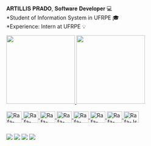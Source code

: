 
𝐀𝐑𝐓𝐈𝐋𝐋𝐈𝐒 𝐏𝐑𝐀𝐃𝐎, 𝐒𝐨𝐟𝐭𝐰𝐚𝐫𝐞 𝐃𝐞𝐯𝐞𝐥𝐨𝐩𝐞𝐫 💻<br>
*Student of Information System in UFRPE 🎓<br>
*Experience: Intern at UFRPE 💡
<div>
    <a href="https://github.com/TilinhoFrond-End">
    <img height="180em" src="https://github-readme-stats.vercel.app/api?username=TilinhoFrond-End&show_icons=true&theme=highcontrast">
    <img height="180em" src="https://github-readme-stats.vercel.app/api/top-langs/?username=TilinhoFrond-End&layout=compact&langs_count=16&theme=highcontrast"/>
</div>
  
<div display="display: inline_block"><br>
    <img align="center" alt="Rafa-Python" height="30" width="40" src="https://cdn.jsdelivr.net/gh/devicons/devicon/icons/python/python-original.svg">
    <img align="center" alt="Rafa-Cpluplus" height="30" width="40" src="https://cdn.jsdelivr.net/gh/devicons/devicon/icons/cplusplus/cplusplus-original.svg">
    <img align="center" alt="Rafa-Csharp" height="30" width="40" src="https://cdn.jsdelivr.net/gh/devicons/devicon/icons/csharp/csharp-original.svg">
    <img align="center" alt="Rafa-NET" height="30" width="40" src="https://cdn.jsdelivr.net/gh/devicons/devicon/icons/dotnetcore/dotnetcore-original.svg">
    <img align="center" alt="Rafa-React" height="30" width="40" src="https://cdn.jsdelivr.net/gh/devicons/devicon/icons/react/react-original.svg">
    <img align="center" alt="Rafa-HTML" height="30" width="40" src="https://cdn.jsdelivr.net/gh/devicons/devicon/icons/html5/html5-original-wordmark.svg">
    <img align="center" alt="Rafa-css" height="30" width="40" src="https://cdn.jsdelivr.net/gh/devicons/devicon/icons/css3/css3-original.svg">
    <img align="center" alt="Rafa-Js" height="30" width="40" src="https://cdn.jsdelivr.net/gh/devicons/devicon/icons/javascript/javascript-plain.svg">
</div>
  
  ##
  
<div>
    <a href="https://www.linkedin.com/in/artillis-prado-10111415b/" target="_blank"><img src="https://img.shields.io/badge/LinkedIn-0077B5?style=for-the-badge&logo=linkedin&logoColor=white"></a>
    <a href="https://www.facebook.com/profile.php?id=100004310716521" target="_blank"><img src="https://img.shields.io/badge/Facebook-1877F2?style=for-the-badge&logo=facebook&logoColor=white"></a>
    <a href="https://www.instagram.com/artillis_prado_/" target="_blank"><img src="https://img.shields.io/badge/Instagram-E4405F?style=for-the-badge&logo=instagram&logoColor=white" target="_blank"></a>
    <a href="mailto:aadejarde15@gmail.com" target="_blank"><img src="https://img.shields.io/badge/Gmail-D14836?style=for-the-badge&logo=gmail&logoColor=white"></a>

</div>
<!--
**TilinhoFrond-End/TilinhoFrond-End** is a ✨ _special_ ✨ repository because its `README.md` (this file) appears on your GitHub profile.

Here are some ideas to get you started:

- 🔭 I’m currently working on ...
- 🌱 I’m currently learning ...
- 👯 I’m looking to collaborate on ...
- 🤔 I’m looking for help with ...
- 💬 Ask me about ...
- 📫 How to reach me: ...
- 😄 Pronouns: ...
- ⚡ Fun fact: ...
-->
